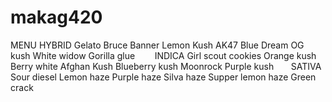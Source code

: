 # makag420
MENU  HYBRID  Gelato Bruce Banner Lemon Kush AK47 Blue Dream OG kush White widow Gorilla glue         INDICA Girl scout cookies Orange kush Berry white Afghan Kush Blueberry kush Moonrock Purple kush        SATIVA Sour diesel Lemon haze Purple haze Silva haze Supper lemon haze Green crack
